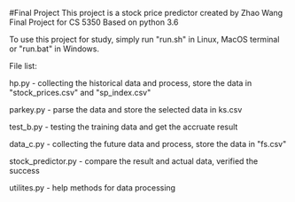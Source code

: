 #Final Project
This project is a stock price predictor created by Zhao Wang
Final Project for CS 5350
Based on python 3.6

To use this project for study, simply run "run.sh" in Linux, MacOS terminal or "run.bat" in Windows.

File list:

hp.py - collecting the historical data and process, store the data in "stock_prices.csv" and "sp_index.csv"

parkey.py - parse the data and store the selected data in ks.csv

test_b.py - testing the training data and get the accruate result

data_c.py - collecting the future data and process, store the data in "fs.csv"

stock_predictor.py - compare the result and actual data, verified the success

utilites.py - help methods for data processing